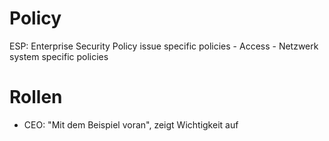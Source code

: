 # Policy

ESP: Enterprise Security Policy
issue specific policies
    - Access
    - Netzwerk
system specific policies

# Rollen

- CEO: "Mit dem Beispiel voran", zeigt Wichtigkeit auf

